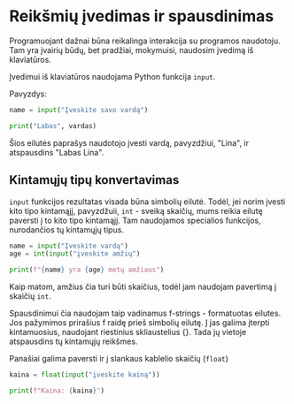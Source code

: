 # Reikšmių įvedimas ir spausdinimas

Programuojant dažnai būna reikalinga interakcija su programos naudotoju. Tam yra įvairių būdų, bet pradžiai, mokymuisi, naudosim įvedimą iš klaviatūros.

Įvedimui iš klaviatūros naudojama Python funkcija `input`.

Pavyzdys:

```python
name = input("Įveskite savo vardą")

print("Labas", vardas)
```

Šios eilutės paprašys naudotojo įvesti vardą, pavyzdžiui, "Lina", ir atspausdins "Labas Lina".

## Kintamųjų tipų konvertavimas


`input` funkcijos rezultatas visada būna simbolių eilutė. Todėl, jei norim įvesti kito tipo kintamąjį, pavyzdžuii, `int` - sveiką skaičių, mums reikia eilutę paversti į to kito tipo kintamąjį. Tam naudojamos specialios funkcijos, nurodančios tų kintamųjų tipus. 

```python
name = input("Įveskite vardą")
age = int(input("įveskite amžių")

print(f"{name} yra {age} metų amžiaus")
```

Kaip matom, amžius čia turi būti skaičius, todėl jam naudojam pavertimą į skaičių `int`. 

Spausdinimui čia naudojam taip vadinamus f-strings - formatuotas eilutes. Jos pažymimos prirašius f raidę prieš simbolių eilutę. Į jas galima įterpti kintamuosius, naudojant riestinius skliaustelius {}. Tada jų vietoje atspausdins tų kintamųjų reikšmes. 


Panašiai galima paversti ir į slankaus kablelio skaičių (`float`)

```python
kaina = float(input("įveskite kainą"))

print(f"Kaina: {kaina}")
```




